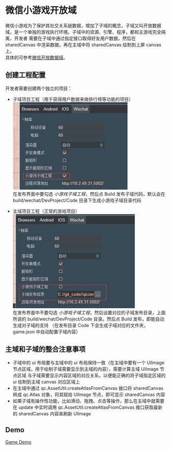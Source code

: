 # 微信小游戏开放域
微信小游戏为了保护其社交关系链数据，增加了子域的概念，子域又叫开放数据域，是一个单独的游戏执行环境。子域中的资源、引擎、程序，都和主游戏完全隔离，开发者
需要在子域中通过指定接口取得好友用户数据，然后在 sharedCanvas 中渲染数据，再在主域中将 sharedCanvas 绘制到上屏 canvas 上。   
具体的可参考[微信开放数据域](https://developers.weixin.qq.com/minigame/dev/tutorial/open-ability/open-data.html)。  

## 创建工程配置 
开发者需要创建两个独立的项目：
* 子域项目工程（用于获得用户数据来做排行榜等功能的项目）  
![](images/subDomain.png)  
在发布界面中要勾选 _小游戏子域工程_，然后点 Build 发布子域代码，默认会在 build/wechat/DevProject/Code 目录下生成小游戏子域目录代码

* 主域项目工程（正常的游戏项目）  
![](images/mainDomain.png)  
在发布界面中不要勾选 _小游戏子域工程_，然后设置对应的子域发布目录，上面所说的 build/wechat/DevProject/Code 目录。然后点 Build 发布，即能自动生成对子域的支持
（在发布目录 Code 下会生成子域对应的文件夹，game.json 中自动配置子域内容）
  
## 主域和子域的整合注意事项 
* 子域中的 ui 布局要与主域中的 ui 布局保持一致（在主域中要有一个 UIImage 节点区域，用于绘制子域需要显示到主域的内容），需要计算主域 UIImage 节点区域
与子域需要显示内容区域的对应关系，以便能正确的将子域指定区域的 ui 绘制到主域 canvas 对应区域上  
* 在主域中通过 qc.AssetUtil.createAtlasFromCanvas 接口将 sharedCanvas 转成 qc.Atlas 对象，将其赋给 UIImage 节点，即可显示 sharedCanvas 内容  
* 如果子域有操作性功能，比如滑动、拖拽、点击等操作，那么在主域中就需要在 update 中实时调用 qc.AssetUtil.createAtlasFromCanvas 接口获取最新的 sharedCanvas
内容来刷新 UIImage  

## Demo
[Game Demo](http://engine.zuoyouxi.com/demo/index.html#anchor_Wechat)  
